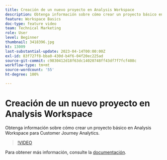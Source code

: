 ```yaml
---
title: Creación de un nuevo proyecto en Analysis Workspace
description: Obtenga información sobre cómo crear un proyecto básico en Analysis Workspace para Customer Journey Analytics.
feature: Workspace Basics
doc-type: feature video
team: Technical Marketing
role: User
level: Beginner
thumbnail: 3418396.jpg
kt: 13009
last-substantial-update: 2023-04-14T00:00:00Z
exl-id: 83f727f8-bba0-430d-b4f6-04f20ec225ad
source-git-commit: c9830412d18f63dc14020748ff43df7f7fcf408c
workflow-type: tm+mt
source-wordcount: '55'
ht-degree: 100%

---
```


# Creación de un nuevo proyecto en Analysis Workspace

Obtenga información sobre cómo crear un proyecto básico en Analysis Workspace para Customer Journey Analytics.

>[!VIDEO](https://video.tv.adobe.com/v/3418396/?learn=on&quality=12)

Para obtener más información, consulte la [documentación](https://experienceleague.adobe.com/docs/analytics-platform/using/cja-workspace/perform-basic-analysis.html?lang=es).

